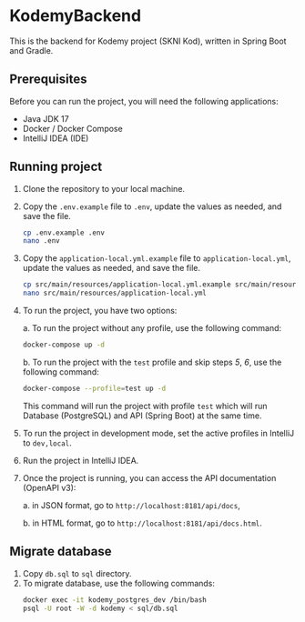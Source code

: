# KodemyBackend

This is the backend for Kodemy project (SKNI Kod), written in Spring Boot and Gradle.

## Prerequisites

Before you can run the project, you will need the following applications:

- Java JDK 17
- Docker / Docker Compose
- IntelliJ IDEA (IDE)

## Running project

1. Clone the repository to your local machine.
2. Copy the `.env.example` file to `.env`, update the values as needed, and save the file.
    ```bash
    cp .env.example .env
    nano .env
    ```
3. Copy the `application-local.yml.example` file to `application-local.yml`, update the values as needed, and save the file.
   ```bash
   cp src/main/resources/application-local.yml.example src/main/resources/application-local.yml
   nano src/main/resources/application-local.yml
    ```
4. To run the project, you have two options:

   a. To run the project without any profile, use the following command:
   ```bash
   docker-compose up -d
   ```
   b. To run the project with the `test` profile and skip steps _5_, _6_, use the following command:
   ```bash
   docker-compose --profile=test up -d
   ```
   This command will run the project with profile `test` which will run Database (PostgreSQL) and API (Spring Boot) at the same time.
5. To run the project in development mode, set the active profiles in IntelliJ to `dev,local`.
6. Run the project in IntelliJ IDEA.
7. Once the project is running, you can access the API documentation (OpenAPI v3):

   a. in JSON format, go to `http://localhost:8181/api/docs`,

   b. in HTML format, go to `http://localhost:8181/api/docs.html`.

## Migrate database

1. Copy `db.sql` to `sql` directory.
2. To migrate database, use the following commands:
   ```bash
   docker exec -it kodemy_postgres_dev /bin/bash
   psql -U root -W -d kodemy < sql/db.sql
   ```